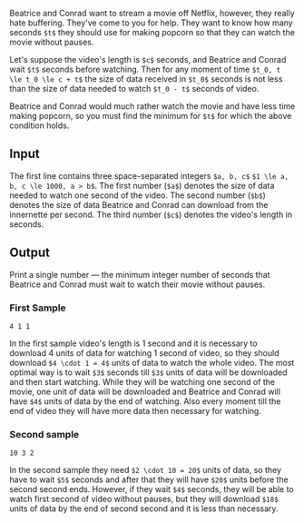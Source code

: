 Beatrice and Conrad want to stream a movie off Netflix, however, they really
hate buffering. They've come to you for help. They want to know how many seconds
`$t$` they should use for making popcorn so that they can watch the movie
without pauses.

Let's suppose the video's length is `$c$` seconds, and Beatrice and Conrad wait
`$t$` seconds before watching. Then for any moment of time `$t_0, t \le t_0 \le c + t$`
the size of data received in `$t_0$` seconds is not less than the size of data
needed to watch `$t_0 - t$` seconds of video.

Beatrice and Conrad would much rather watch the movie and have less time making
popcorn, so you must find the minimum for `$t$` for which the above condition
holds.

## Input

The first line contains three space-separated integers `$a, b, c$`
`$1 \le a, b, c \le 1000, a > b$`. The first number (`$a$`) denotes the size of
data needed to watch one second of the video. The second number (`$b$`) denotes the
size of data Beatrice and Conrad can download from the innernette per second. The third
number (`$c$`) denotes the video's length in seconds.

## Output

Print a single number — the minimum integer number of seconds that Beatrice and
Conrad must wait to watch their movie without pauses.

### First Sample

    4 1 1

In the first sample video's length is 1 second and it is necessary to download 4 units of
data for watching 1 second of video, so they should download `$4 \cdot 1 = 4$`
units of data to watch the whole video. The most optimal way is to wait `$3$`
seconds till `$3$` units of data will be downloaded and then start watching.
While they will be watching one second of the movie, one unit of data will be
downloaded and Beatrice and Conrad will have `$4$` units of data by the end of
watching. Also every moment till the end of video they will have more data then
necessary for watching.

### Second sample

    10 3 2

In the second sample they need `$2 \cdot 10 = 20$` units of data, so they have
to wait `$5$` seconds and after that they will have `$20$` units before the second
second ends. However, if they wait `$4$` seconds, they will be able to watch
first second of video without pauses, but they will download `$18$` units of
data by the end of second second and it is less than necessary.
